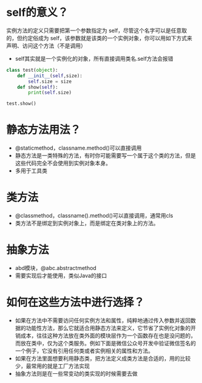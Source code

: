 # self的意义？
实例方法的定义只需要把第一个参数指定为 self，尽管这个名字可以是任意取的，但约定俗成为 self，该参数就是该类的一个实例对象，你可以用如下方式来声明、访问这个方法（不是调用）
- self其实就是一个实例化的对象，所有直接调用类名.self方法会报错
```python
class test(object):
    def __init__(self,size):
        self.size = size
    def show(self):
        print(self.size)

test.show()     
```

# 静态方法用法？
- @staticmethod，classname.method()可以直接调用
- 静态方法是一类特殊的方法，有时你可能需要写一个属于这个类的方法，但是这些代码完全不会使用到实例对象本身。
- 多用于工具类

# 类方法
- @classmethod，classname().method()可以直接调用，通常用cls
- 类方法不是绑定到实例对象上，而是绑定在类对象上的方法。

# 抽象方法
- abd模块，@abc.abstractmethod
- 需要实现后才能使用，类似Java的接口

# 如何在这些方法中进行选择？
- 如果在方法中不需要访问任何实例方法和属性，纯粹地通过传入参数并返回数据的功能性方法，那么它就适合用静态方法来定义，它节省了实例化对象的开销成本，往往这种方法放在类外面的模块层作为一个函数存在也是没问题的，而放在类中，仅为这个类服务。例如下面是微信公众号开发中验证微信签名的一个例子，它没有引用任何类或者实例相关的属性和方法。
- 如果在方法里面想要利用静态类，把方法定义成类方法是合适的，用的比较少，最常用的就是工厂方法实现
- 抽象方法则是在一些常变动的类实现的时候需要去做